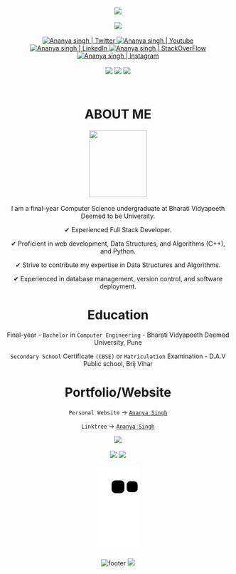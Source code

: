 <!--- header image --->

<div align="center">
  
<p align="left">
  <img alt="" style="{max-height: 0px}" src="https://github.com/Ananyasingh2002/Ananyasingh2002/assets/90714878/0646db2e-82ad-4606-af14-e03d911eaac1">
</p>

  
<!--- portfolio launch image --->
  
<a href="https://ananyasingh.info/">
  
  <img height="300" src="https://user-images.githubusercontent.com/60597290/151966205-54a50cb6-2401-49bc-992c-dd926c8ecd09.svg"/>
  
  ![](https://komarev.com/ghpvc/?username=Ananyasingh2002&color=blueviolet&label=Profile+Views)
  
</a>

  
<!--- social media icons, you can find them in the assets directory of this repo --->
  
<a href="https://twitter.com/ananyasingh445">
    <img height="55" alt="Ananya singh | Twitter" src="https://user-images.githubusercontent.com/60597290/152035696-80cad2ec-b4dd-4552-88e6-b6b466124f5b.png" />
</a>  
  
<a href="https://www.youtube.com/channel/UCKxfssRs1mFnGvSmIuW-8JA">
    <img height="55" alt="Ananya singh | Youtube" src="https://user-images.githubusercontent.com/60597290/152035929-b7f75d38-e1c2-4325-a97e-7b934b8534e2.png" />
</a>  
  
<a href="https://www.linkedin.com/in/ananya-singh-29b304224/" target="_blank">
  <img height="55" alt="Ananya singh | LinkedIn"  src="https://user-images.githubusercontent.com/60597290/152035581-a7c6c0c3-65c3-4160-89c0-e90ddc1e8d4e.png"/>
</a> 
  
<a href="https://stackoverflow.com/users/18581928/ananya-singh" target="_blank">
  <img height="55" alt="Ananya singh | StackOverFlow" src="https://user-images.githubusercontent.com/60597290/152035786-d00aa1c3-56af-4d45-8a3c-15846d1a123d.png" />
</a>
  
<a href="https://www.instagram.com/_devmaveric_/" target="_blank">
  <img height="55" alt="Ananya singh | Instagram"  src="https://user-images.githubusercontent.com/60597290/152036063-21242e52-af65-4a33-af5d-790466244407.png" />
</a>

  
<!--- a bit of vertical space & languages text --->
  
<div>&nbsp;</div>
  

<div></div>
  
  
<!--- language icons --->
  

<img height="100" src="https://user-images.githubusercontent.com/60597290/152366251-81e7024b-81c6-422c-ae71-ad035850d030.png" />
<img height="100" src="https://user-images.githubusercontent.com/60597290/152366154-ec1ddf07-fcf8-41f5-a5f8-ccfc331622a2.png" />
<img height="100" src="https://user-images.githubusercontent.com/60597290/152366741-4ebfc910-49b4-4365-829d-89f9a5873ff5.png" />
  
  
&nbsp;
<h1 align="center">
  ABOUT ME
</h1>
  
<img width="130" height="150" src="https://github.com/Ananyasingh2002/Ananyasingh2002/assets/90714878/40b5a631-b4cb-4c1a-947c-86b7da6b98b6" />
  
I am a final-year Computer Science undergraduate at Bharati Vidyapeeth Deemed to be University.

✔ Experienced Full Stack Developer.

✔ Proficient in web development, Data Structures, and Algorithms (C++), and Python.

✔ Strive to contribute my expertise in Data Structures and Algorithms.

✔ Experienced in database management, version control, and software deployment.
  
  
  <!--- Education --->  
  
<h1 align="center">
    Education 
    </h2>

  Final-year - `Bachelor` in `Computer Engineering` - Bharati Vidyapeeth Deemed University, Pune
  
  `Secondary School` Certificate `(CBSE)` or `Matriculation` Examination - D.A.V Public school, Brij Vihar

  
  <!--- Portfolio/Website --->  
  
<h1 align="center">
    Portfolio/Website
    </h2>
  
  `Personal Website` -> <a href="https://ananyasingh.info/" target="_blank">`Ananya Singh`</a>
  
  `Linktree` -> <a href="https://linktr.ee/singh.ananya4458" target="_blank">`Ananya Singh`</a>
  
 

  
  <!--- adding 3D earth icon to show some love for the environment 🌏 --->
  
<img height="40" src="https://user-images.githubusercontent.com/60597290/152370900-69dce999-2e00-4227-9547-917fa1a4b06e.png" />


  
<p align="center">
  
  <img width="400px" src="https://github-readme-stats.vercel.app/api?username=Ananyasingh2002&count_private=true&show_icons=true&theme=material-palenight&hide_border=true&bg_color=1F222E" />

  
  
  <img width="400px" src="https://github-readme-streak-stats.herokuapp.com?user=Ananyasingh2002&theme=material-palenight&hide_border=true&fire=C77800&ring=7C2AE8&background=1F222E" />
  
</p>


<!--- Github snack contribution graph --->
  
<div align="center"> <img src="https://raw.githubusercontent.com/muhiqsimui/muhiqsimui/output/github-contribution-grid-snake.svg" /></div>

<!--- building footer with spaceship question --->
  
![footer](https://user-images.githubusercontent.com/60597290/152518980-fa55fbc8-81fe-4bba-bf52-21320455e217.png)
<img height="50" src="https://user-images.githubusercontent.com/60597290/152519754-992acfbc-39df-489d-a01a-72ea86a08996.png" />
  
 </div>
